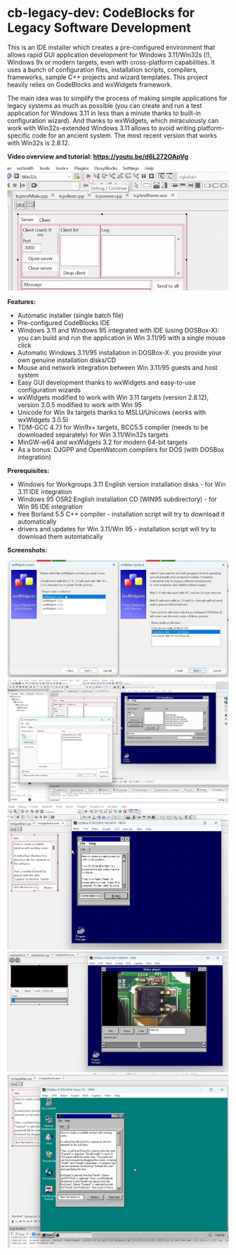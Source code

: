 # cb-legacy-dev: CodeBlocks for Legacy Software Development

This is an IDE installer which creates a pre-configured environment that allows rapid GUI application development for Windows 3.11/Win32s (!), Windows 9x or modern targets, even with cross-platform capabilities.
It uses a bunch of configuration files, installation scripts, compilers, frameworks, sample C++ projects and wizard templates. This project heavily relies on CodeBlocks and wxWidgets framework.

The main idea was to simplify the process of making simple applications for legacy systems as much as possible (you can create and run a test application for Windows 3.11 in less than a minute thanks to built-in configuration wizard).
And thanks to wxWidgets, which miraculously can work with Win32s-extended Windows 3.11 allows to avoid writing platform-specific code for an ancient system.  The most recent version that works with Win32s is 2.8.12.

**Video overview and tutorial: https://youtu.be/d6L272OApVg**

[<img src="docs/idegif.gif">](https://youtu.be/d6L272OApVg)

**Features:**
* Automatic installer (single batch file)
* Pre-configured CodeBlocks IDE
* Windows 3.11 and Windows 95 integrated with IDE (using DOSBox-X): you can build and run the application in Win 3.11/95 with a single mouse click
* Automatic Windows 3.11/95 installation in DOSBox-X: you provide your own genuine installation disks/CD
* Mouse and network integration between Win 3.11/95 guests and host system
* Easy GUI development thanks to wxWidgets and easy-to-use configuration wizards
* wxWidgets modified to work with Win 3.11 targets (version 2.8.12), version 3.0.5 modified to work with Win 95
* Unicode for Win 9x targets thanks to MSLU/Unicows (works with wxWidgets 3.0.5)
* TDM-GCC 4.7.1 for Win9x+ targets, BCC5.5 compiler (needs to be downloaded separately) for Win 3.11/Win32s targets
* MinGW-w64 and wxWidgets 3.2 for modern 64-bit targets
* As a bonus: DJGPP and OpenWatcom compilers for DOS (with DOSBox integration)

**Prerequisites:**
* Windows for Workgroups 3.11 English version installation disks - for Win 3.11 IDE integration
* Windows 95 OSR2 English installation CD (WIN95 subdirectory) - for Win 95 IDE integration
* free Borland 5.5 C++ compiler - installation script will try to download it automatically
* drivers and updates for Win 3.11/Win 95 - installation script will try to download them automatically

**Screenshots:**

![wxWidgets selection and Win 3.11/95 integration choice](docs/wizard1.jpg)
![Win 3.11 sample](docs/sample1.jpg)
![Win 3.11 sample](docs/w31.jpg)
![Win 3.11 video player](docs/w31vid.jpg)
![Win 95 sample](docs/w95.jpg)
